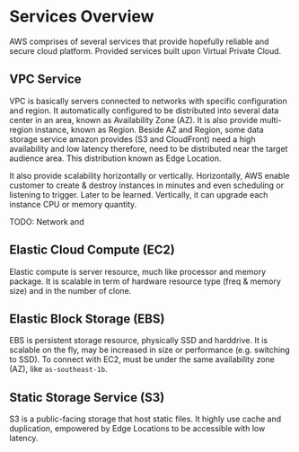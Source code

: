 # Services Overview

AWS comprises of several services that provide hopefully reliable
and secure cloud platform. Provided services built upon Virtual Private Cloud.

## VPC Service
VPC is basically servers connected to networks with specific configuration
and region. It automatically configured to be distributed into several
data center in an area, known as Availability Zone (AZ). It is also provide
multi-region instance, known as Region. Beside AZ and Region, some data storage
service amazon provides (S3 and CloudFront) need a high availability
and low latency therefore, need to be distributed near the target audience area.
This distribution known as Edge Location.

It also provide scalability horizontally or vertically. Horizontally, AWS enable
customer to create & destroy instances in minutes and even scheduling or listening
to trigger. Later to be learned. Vertically, it can upgrade each instance CPU
or memory quantity.

TODO: Network and 

## Elastic Cloud Compute (EC2)
Elastic compute is server resource, much like processor and memory package.
It is scalable in term of hardware resource type (freq & memory size) and in
the number of clone.

## Elastic Block Storage (EBS)
EBS is persistent storage resource, physically SSD and harddrive. It is scalable
on the fly, may be increased in size or performance (e.g. switching to SSD).
To connect with EC2, must be under the same availability zone (AZ), like `as-southeast-1b`.

## Static Storage Service (S3)
S3 is a public-facing storage that host static files. It highly use cache
and duplication, empowered by Edge Locations to be accessible with low latency.
